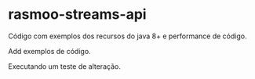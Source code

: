 # rasmoo-streams-api
Código com exemplos dos recursos do java 8+ e performance de código.

Add exemplos de código.

Executando um teste de alteração.
